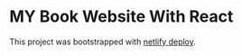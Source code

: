 # MY Book Website With React

This project was bootstrapped with [netlify deploy](https://deft-tiramisu-e826f8.netlify.app/).

